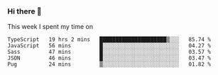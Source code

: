 ### Hi there 👋

<!--
**qiruohan/qiruohan** is a ✨ _special_ ✨ repository because its `README.md` (this file) appears on your GitHub profile.

Here are some ideas to get you started:

- 🔭 I’m currently working on ...
- 🌱 I’m currently learning ...
- 👯 I’m looking to collaborate on ...
- 🤔 I’m looking for help with ...
- 💬 Ask me about ...
- 📫 How to reach me: ...
- 😄 Pronouns: ...
- ⚡ Fun fact: ...
-->

This week I spent my time on 
<!--START_SECTION:waka-->
```text
TypeScript   19 hrs 2 mins   █████████████████████▒░░░   85.74 % 
JavaScript   56 mins         █░░░░░░░░░░░░░░░░░░░░░░░░   04.27 % 
Sass         47 mins         █░░░░░░░░░░░░░░░░░░░░░░░░   03.57 % 
JSON         46 mins         █░░░░░░░░░░░░░░░░░░░░░░░░   03.47 % 
Pug          24 mins         ▒░░░░░░░░░░░░░░░░░░░░░░░░   01.82 % 
```
<!--END_SECTION:waka-->
